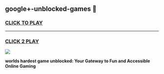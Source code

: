 
## google+-unblocked-games 👋
<h3>
<a href="https://premium.freeplayer.one?title=google+-unblocked-games&ref=14F">CLICK TO PLAY</a></h3>
<hr>

<h3>
<a href="https://premium.freeplayer.one?title=google+-unblocked-games&ref=14F">CLICK 2 PLAY</a>
  
</h3>

<a href="https://premium.freeplayer.one?title=google+-unblocked-games&ref=12F/"><img src="https://clearcache.store/games.png"></a>


**worlds hardest game unblocked: Your Gateway to Fun and Accessible Online Gaming**
